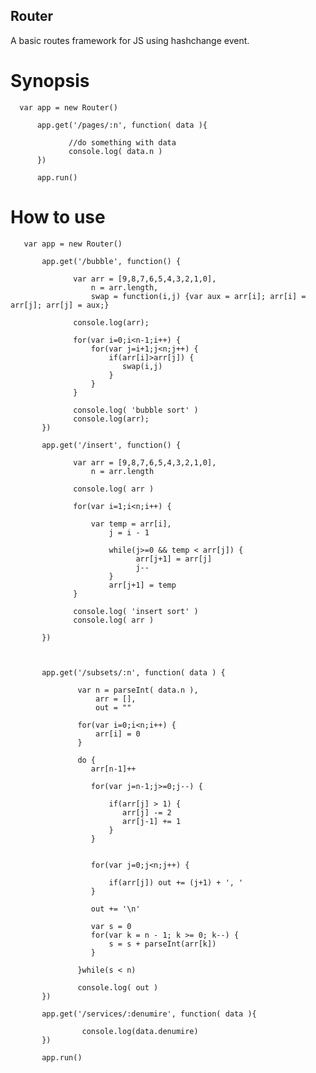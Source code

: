 Router
------

A basic routes framework for JS using hashchange event.

Synopsis
========

      var app = new Router()
  
          app.get('/pages/:n', function( data ){

                 //do something with data
                 console.log( data.n )
          })

          app.run() 

How to use
==========

       var app = new Router()

           app.get('/bubble', function() {                     

                  var arr = [9,8,7,6,5,4,3,2,1,0], 
                      n = arr.length,
                      swap = function(i,j) {var aux = arr[i]; arr[i] = arr[j]; arr[j] = aux;}

                  console.log(arr);

                  for(var i=0;i<n-1;i++) {
                      for(var j=i+1;j<n;j++) {
                          if(arr[i]>arr[j]) {
                             swap(i,j)
                          }
                      }
                  }

                  console.log( 'bubble sort' )
                  console.log(arr);
           }) 

           app.get('/insert', function() {

                  var arr = [9,8,7,6,5,4,3,2,1,0], 
                      n = arr.length

                  console.log( arr )

                  for(var i=1;i<n;i++) {

                      var temp = arr[i],
                          j = i - 1  

                          while(j>=0 && temp < arr[j]) {
                                arr[j+1] = arr[j]
                                j--
                          } 
                          arr[j+1] = temp 
                  }

                  console.log( 'insert sort' )
                  console.log( arr )
                   
           }) 



           app.get('/subsets/:n', function( data ) {

                   var n = parseInt( data.n ), 
                       arr = [], 
                       out = ""

                   for(var i=0;i<n;i++) {
                       arr[i] = 0
                   }  

                   do {
                      arr[n-1]++
                                    
                      for(var j=n-1;j>=0;j--) {  

                          if(arr[j] > 1) {
                             arr[j] -= 2
                             arr[j-1] += 1
                          } 
                      }


                      for(var j=0;j<n;j++) {  

                          if(arr[j]) out += (j+1) + ', ' 
                      }

                      out += '\n'
 
                      var s = 0   
                      for(var k = n - 1; k >= 0; k--) {  
                          s = s + parseInt(arr[k])  
                      }

                   }while(s < n)

                   console.log( out ) 
           }) 

           app.get('/services/:denumire', function( data ){

                    console.log(data.denumire)
           })

           app.run()

